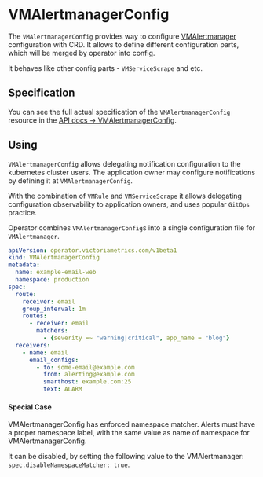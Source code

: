 # VMAlertmanagerConfig

The `VMAlertmanagerConfig` provides way to configure [VMAlertmanager](https://docs.victoriametrics.com/operator/resources/vmalertmanager.html) 
configuration with CRD. It allows to define different configuration parts, which will be merged by operator into config. 

It behaves like other config parts - `VMServiceScrape` and etc.

## Specification

You can see the full actual specification of the `VMAlertmanagerConfig` resource in 
the [API docs -> VMAlertmanagerConfig](https://docs.victoriametrics.com/operator/api.html#vmalertmanagerconfig).

## Using

`VMAlertmanagerConfig` allows delegating notification configuration to the kubernetes cluster users.
The application owner may configure notifications by defining it at `VMAlertmanagerConfig`.

With the combination of `VMRule` and `VMServiceScrape` it allows delegating configuration observability to application owners, and uses popular `GitOps` practice.

Operator combines `VMAlertmanagerConfig`s into a single configuration file for `VMAlertmanager`.

```yaml
apiVersion: operator.victoriametrics.com/v1beta1
kind: VMAlertmanagerConfig
metadata:
  name: example-email-web
  namespace: production
spec:
  route:
    receiver: email
    group_interval: 1m
    routes:
      - receiver: email
        matchers:
          - {severity =~ "warning|critical", app_name = "blog"}
  receivers:
    - name: email
      email_configs:
        - to: some-email@example.com
          from: alerting@example.com
          smarthost: example.com:25
          text: ALARM
```

#### Special Case

VMAlertmanagerConfig has enforced namespace matcher.
Alerts must have a proper namespace label, with the same value as name of namespace for VMAlertmanagerConfig.

It can be disabled, by setting the following value to the VMAlertmanager: `spec.disableNamespaceMatcher: true`.
